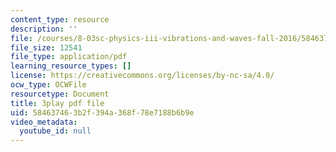 ```yaml
---
content_type: resource
description: ''
file: /courses/8-03sc-physics-iii-vibrations-and-waves-fall-2016/584637463b2f394a368f78e7188b6b9e_fTACO13q2oU.pdf
file_size: 12541
file_type: application/pdf
learning_resource_types: []
license: https://creativecommons.org/licenses/by-nc-sa/4.0/
ocw_type: OCWFile
resourcetype: Document
title: 3play pdf file
uid: 58463746-3b2f-394a-368f-78e7188b6b9e
video_metadata:
  youtube_id: null
---
```


